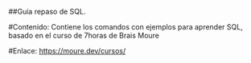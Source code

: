 ##Guia repaso de SQL.

#Contenido:
Contiene los comandos con ejemplos para aprender SQL, basado en el curso de 7horas de Brais Moure

#Enlace:
https://moure.dev/cursos/

